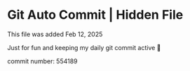 # Git Auto Commit | Hidden File

This file was added Feb 12, 2025

Just for fun and keeping my daily git commit active 🤪

commit number: 554189
